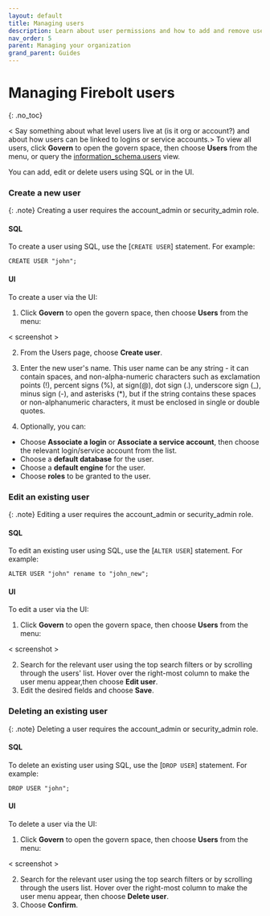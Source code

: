 ```yaml
---
layout: default
title: Managing users
description: Learn about user permissions and how to add and remove users in a Firebolt account.
nav_order: 5
parent: Managing your organization
grand_parent: Guides
---
```


# Managing Firebolt users
{: .no_toc}

< Say something about what level users live at (is it org or account?) and about how users can be linked to logins or service accounts.> To view all users, click **Govern** to open the govern space, then choose **Users** from the menu, or query the [information_schema.users](../../Reference/information-schema/users.md) view. 

You can add, edit or delete users using SQL or in the UI. 

### Create a new user

{: .note}
Creating a user requires the account_admin or security_admin role.

#### SQL 
To create a user using SQL, use the [`CREATE USER`] statement. For example:

```
CREATE USER "john";
```

#### UI
To create a user via the UI:
1. Click **Govern** to open the govern space, then choose **Users** from the menu:

< screenshot >

2. From the Users page, choose **Create user**.
3. Enter the new user's name. This user name can be any string - it can contain spaces, and non-alpha-numeric characters such as exclamation points (!), percent signs (%), at sign(@), dot sign (.), underscore sign (_), minus sign (-), and asterisks (*), but if the string contains these spaces or non-alphanumeric characters, it must be enclosed in single or double quotes. 

4. Optionally, you can:
  - Choose **Associate a login** or **Associate a service account**, then choose the relevant login/service account from the list.
  - Choose a **default database** for the user.
  - Choose a **default engine** for the user. 
  - Choose **roles** to be granted to the user. 

### Edit an existing user

{: .note}
Editing a user requires the account_admin or security_admin role.

#### SQL 
To edit an existing user using SQL, use the [`ALTER USER`] statement. For example:

```
ALTER USER "john" rename to "john_new";
```

#### UI
To edit a user via the UI:
1. Click **Govern** to open the govern space, then choose **Users** from the menu:

< screenshot >

2. Search for the relevant user using the top search filters or by scrolling through the users' list. Hover over the right-most column to make the user menu appear,then choose **Edit user**.
3. Edit the desired fields and choose **Save**.


### Deleting an existing user

{: .note}
Deleting a user requires the account_admin or security_admin role.

#### SQL 
To delete an existing user using SQL, use the [`DROP USER`] statement. For example:

```
DROP USER "john";
```

#### UI
To delete a user via the UI:
1. Click **Govern** to open the govern space, then choose **Users** from the menu:

< screenshot >

2. Search for the relevant user using the top search filters or by scrolling through the users list. Hover over the right-most column to make the user menu appear, then choose **Delete user**.
3. Choose **Confirm**.

